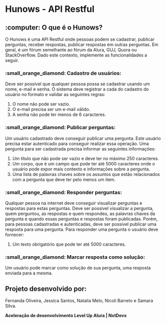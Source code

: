 # Hunows - API Restful

<h2>:computer: O que é o Hunows?</h2>

<p>
O Hunows é uma API Restful onde pessoas podem se cadastrar, publicar perguntas, receber respostas, publicar respostas em outras perguntas. Em geral, é um fórum semelhante ao fórum da Alura, GUJ, Quora ou StackOverflow. Dado este contexto, implemente as funcionalidades a seguir. </p> 

<h3><b>:small_orange_diamond: Cadastro de usuários: </b></h3>
<p>Deve ser possível que qualquer pessoa possa se cadastrar usando um nome, e-mail e senha. O sistema deve registrar a cada do cadastro do usuário no formato e validar as seguintes regras:

<ol>
<li>O nome não pode ser vazio.</li>
<li>O e-mail precisa ser um e-mail válido.</li>
<li>A senha não pode ter menos de 6 caracteres.</li>
</ol>
</p>

<h3><b>:small_orange_diamond: Publicar perguntas: </b></h3>
<p>Um usuário cadastrado deve conseguir publicar uma pergunta. Este usuário precisa estar autenticado para conseguir realizar essa operação. Uma pergunta para ser cadastrada precisa informar as seguintes informações:
<ol>
<li>Um título que não pode ser vazio e deve ter no máximo 250 caracteres.</li>
<li>Um corpo, que é um campo que pode ter até 5000 caracteres onde o usuário pode expor mais contexto e informações sobre a pergunta.</li>
<li>Uma lista de palavras chaves sobre os assuntos que estão relacionados com a pergunta que deve ter pelo menos um item.</li>
</ol>
</p>

<h3><b>:small_orange_diamond: Responder perguntas:</b></h3>
<p>Qualquer pessoa na internet deve conseguir visualizar perguntas e respostas para estas perguntas. Deve ser possível visualizar a pergunta, quem perguntou, as respostas e quem respondeu, as palavras chaves da pergunta e quando essas perguntas e respostas foram publicadas. Porém, para pessoas cadastradas e autenticadas, deve ser possível publicar uma resposta para uma pergunta. Para responder uma pergunta o usuário deve fornecer:
<ol>
<li>Um texto obrigatório que pode ter até 5000 caracteres.</li>
</ol>
</p>

<h3><b>:small_orange_diamond: Marcar resposta como solução: </b></h3>
<p>Um usuário pode marcar como solução de sua pergunta, uma resposta enviada para a mesma. </p>

<h2> Projeto desenvolvido por: </h2>

<p> Fernanda Oliveira, Jessica Santos, Natalia Melo, Nicoli Barreto e Samara Silva.
<p><b> Aceleração de desenvolvimento Level Up Alura | NxtDevs </p></b> 
